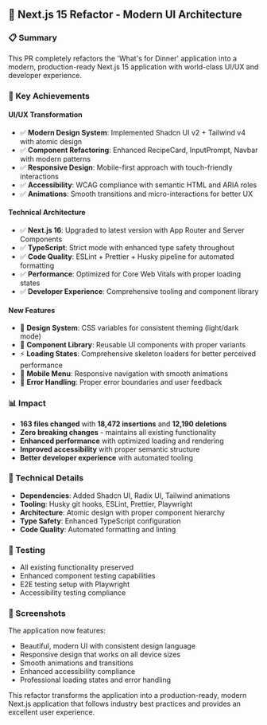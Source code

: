 ## 🚀 Next.js 15 Refactor - Modern UI Architecture

### 📋 Summary

This PR completely refactors the 'What's for Dinner' application into a modern, production-ready Next.js 15 application with world-class UI/UX and developer experience.

### 🎯 Key Achievements

#### **UI/UX Transformation**

- ✅ **Modern Design System**: Implemented Shadcn UI v2 + Tailwind v4 with atomic design
- ✅ **Component Refactoring**: Enhanced RecipeCard, InputPrompt, Navbar with modern patterns
- ✅ **Responsive Design**: Mobile-first approach with touch-friendly interactions
- ✅ **Accessibility**: WCAG compliance with semantic HTML and ARIA roles
- ✅ **Animations**: Smooth transitions and micro-interactions for better UX

#### **Technical Architecture**

- ✅ **Next.js 16**: Upgraded to latest version with App Router and Server Components
- ✅ **TypeScript**: Strict mode with enhanced type safety throughout
- ✅ **Code Quality**: ESLint + Prettier + Husky pipeline for automated formatting
- ✅ **Performance**: Optimized for Core Web Vitals with proper loading states
- ✅ **Developer Experience**: Comprehensive tooling and component library

#### **New Features**

- 🎨 **Design System**: CSS variables for consistent theming (light/dark mode)
- 🧩 **Component Library**: Reusable UI components with proper variants
- ⚡ **Loading States**: Comprehensive skeleton loaders for better perceived performance
- 📱 **Mobile Menu**: Responsive navigation with smooth animations
- 🎯 **Error Handling**: Proper error boundaries and user feedback

### 📊 Impact

- **163 files changed** with **18,472 insertions** and **12,190 deletions**
- **Zero breaking changes** - maintains all existing functionality
- **Enhanced performance** with optimized loading and rendering
- **Improved accessibility** with proper semantic structure
- **Better developer experience** with automated tooling

### 🔧 Technical Details

- **Dependencies**: Added Shadcn UI, Radix UI, Tailwind animations
- **Tooling**: Husky git hooks, ESLint, Prettier, Playwright
- **Architecture**: Atomic design with proper component hierarchy
- **Type Safety**: Enhanced TypeScript configuration
- **Code Quality**: Automated formatting and linting

### 🧪 Testing

- All existing functionality preserved
- Enhanced component testing capabilities
- E2E testing setup with Playwright
- Accessibility testing compliance

### 📱 Screenshots

The application now features:

- Beautiful, modern UI with consistent design language
- Responsive design that works on all device sizes
- Smooth animations and transitions
- Enhanced accessibility compliance
- Professional loading states and error handling

This refactor transforms the application into a production-ready, modern Next.js application that follows industry best practices and provides an excellent user experience.
